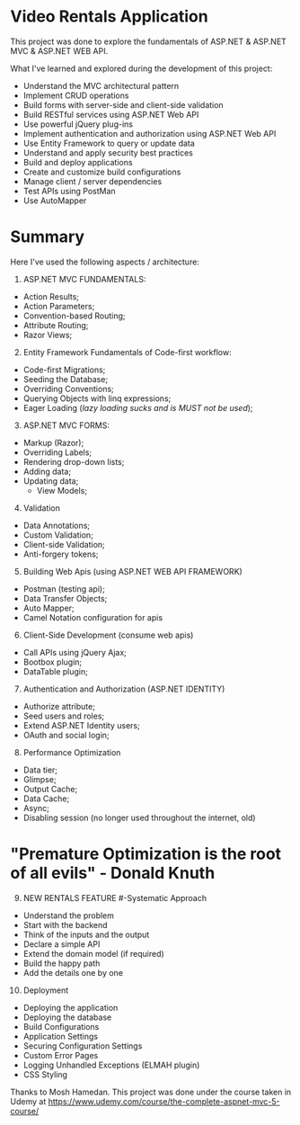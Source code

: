 # Video Rentals Application

This project was done to explore the fundamentals of ASP.NET & ASP.NET MVC & ASP.NET WEB API.

What I've learned and explored during the development of this project:
  - Understand the MVC architectural pattern
  - Implement CRUD operations
  - Build forms with server-side and client-side validation
  - Build RESTful services using ASP.NET Web API
  - Use powerful jQuery plug-ins
  - Implement authentication and authorization using ASP.NET Web API
  - Use Entity Framework to query or update data
  - Understand and apply security best practices
  - Build and deploy applications
  - Create and customize build configurations
  - Manage client / server dependencies
- Test APIs using PostMan
- Use AutoMapper
  
  
# Summary
Here I've used the following aspects / architecture:

1. ASP.NET MVC FUNDAMENTALS:
  - Action Results;
  - Action Parameters;
  - Convention-based Routing;
  - Attribute Routing;
  - Razor Views;
2. Entity Framework Fundamentals of Code-first workflow:
  - Code-first Migrations;
  - Seeding the Database;
  - Overriding Conventions;
  - Querying Objects with linq expressions;
  - Eager Loading (*lazy loading sucks and is MUST not be used*);
3. ASP.NET MVC FORMS:
  - Markup (Razor);
  - Overriding Labels;
  - Rendering drop-down lists;
  - Adding data;
  - Updating data;
    - View Models;
4. Validation
  - Data Annotations;
  - Custom Validation;
  - Client-side Validation;
  - Anti-forgery tokens;
5. Building Web Apis (using ASP.NET WEB API FRAMEWORK)
  - Postman (testing api);
  - Data Transfer Objects;
  - Auto Mapper;
  - Camel Notation configuration for apis
6. Client-Side Development (consume web apis)
  - Call APIs using jQuery Ajax;
  - Bootbox plugin;
  - DataTable plugin;
7. Authentication and Authorization (ASP.NET IDENTITY)
  - Authorize attribute;
  - Seed users and roles;
  - Extend ASP.NET Identity users;
  - OAuth and social login;
8. Performance Optimization
  - Data tier;
  - Glimpse;
  - Output Cache;
  - Data Cache;
  - Async;
  - Disabling session (no longer used throughout the internet, old)
  
# "Premature Optimization is the root of all evils" - Donald Knuth

9. NEW RENTALS FEATURE
#-Systematic Approach
  - Understand the problem
  - Start with the backend
  - Think of the inputs and the output
  - Declare a simple API
  - Extend the domain model (if required)
  - Build the happy path
  - Add the details one by one

10. Deployment
  - Deploying the application
  - Deploying the database
  - Build Configurations
  - Application Settings
  - Securing Configuration Settings
  - Custom Error Pages
  - Logging Unhandled Exceptions (ELMAH plugin)
  - CSS Styling
  
  
  
  Thanks to Mosh Hamedan.
  This project was done under the course taken in Udemy at https://www.udemy.com/course/the-complete-aspnet-mvc-5-course/
  


  
  
  
  
  
  
  
  
  
  
  
